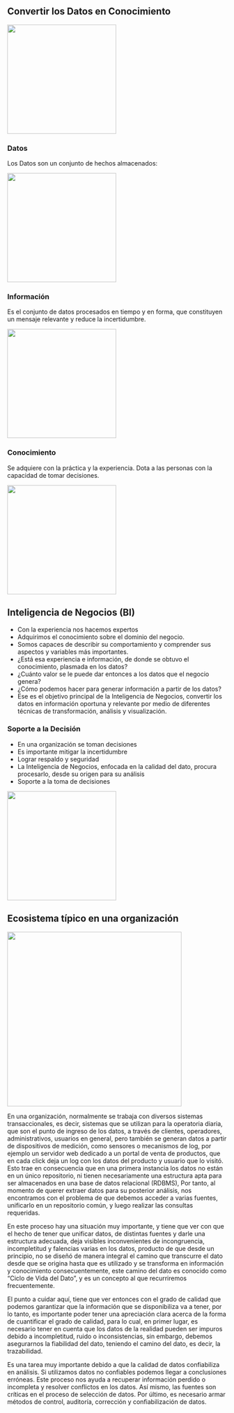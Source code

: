 ## Convertir los Datos en Conocimiento

<img src="../_src/assets/datos_info_conoc.jpg"  height="250">

### Datos

Los Datos son un conjunto de hechos almacenados:

<img src="../_src/assets/datos.jpg"  height="250">

### Información

Es el conjunto de datos procesados en tiempo y en forma, que constituyen un mensaje relevante y reduce la incertidumbre.

<img src="../_src/assets/informacion.jpg"  height="250">

### Conocimiento

Se adquiere con la práctica y la experiencia. Dota a las personas con la capacidad de tomar decisiones. 

<img src="../_src/assets/conocimiento.jpg"  height="250">

## Inteligencia de Negocios (BI)

* Con la experiencia nos hacemos expertos
* Adquirimos el conocimiento sobre el dominio del negocio.
* Somos capaces de describir su comportamiento y comprender sus aspectos y variables más importantes.
* ¿Está esa experiencia e información, de donde se obtuvo el conocimiento, plasmada en los datos?
* ¿Cuánto valor se le puede dar entonces a los datos que el negocio genera?
* ¿Cómo podemos hacer para generar información a partir de los datos?
* Ese es el objetivo principal de la Inteligencia de Negocios, convertir los datos en información oportuna y relevante por medio de diferentes técnicas de transformación, análisis y visualización.

### Soporte a la Decisión

* En una organización se toman decisiones
* Es importante mitigar la incertidumbre
* Lograr respaldo y seguridad
* La Inteligencia de Negocios, enfocada en la calidad del dato, procura procesarlo, desde su origen para su análisis
* Soporte a la toma de decisiones

<img src="../_src/assets/decision.jpg"  height="250">

## Ecosistema típico en una organización

<img src="../_src/assets/ecosistema.jpg"  height="400"><br>

En una organización, normalmente se trabaja con diversos sistemas transaccionales, es decir, sistemas que se utilizan para la operatoria diaria, que son el punto de ingreso de los datos, a través de clientes, operadores, administrativos, usuarios en general, pero también se generan datos a partir de dispositivos de medición, como sensores o mecanismos de log, por ejemplo un servidor web dedicado a un portal de venta de productos, que en cada click deja un log con los datos del producto y usuario que lo visitó. Esto trae en consecuencia que en una primera instancia los datos no están en un único repositorio, ni tienen necesariamente una estructura apta para ser almacenados en una base de datos relacional (RDBMS), Por tanto, al momento de querer extraer datos para su   posterior análisis, nos encontramos con el problema de que debemos acceder a varias fuentes, unificarlo en un repositorio común, y luego realizar las consultas requeridas.

En este proceso hay una situación muy importante, y tiene que ver con que el hecho de tener que unificar datos, de distintas fuentes y darle una estructura adecuada, deja visibles inconvenientes de incongruencia, incompletitud y falencias varias en los datos, producto de que desde un principio, no se diseñó de manera integral el camino que transcurre el dato desde que se origina hasta que es utilizado y se transforma en información y conocimiento consecuentemente, este camino del dato es conocido como “Ciclo de Vida del Dato”, y es un concepto al que recurriremos frecuentemente.

El punto a cuidar aquí, tiene que ver entonces con el grado de calidad que podemos garantizar que la información que se disponibiliza va a tener, por lo tanto, es importante poder tener una apreciación clara acerca de la forma de cuantificar el grado de calidad, para lo cual, en primer lugar, es necesario tener en cuenta que los datos de la realidad pueden ser impuros debido a incompletitud, ruido o inconsistencias, sin embargo, debemos asegurarnos la fiabilidad del dato, teniendo el camino del dato, es decir, la trazabilidad.

Es una tarea muy importante debido a que la calidad de datos confiabiliza en análisis. Si utilizamos datos no confiables podemos llegar a conclusiones erróneas. Este proceso nos ayuda a recuperar información perdido o incompleta y resolver conflictos en los datos. Así mismo, las fuentes son críticas en el proceso de selección de datos. Por último, es necesario armar métodos de control, auditoría, corrección y confiabilización de datos.
